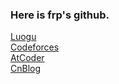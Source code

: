 ### Here is frp's github.

[Luogu](luogu.com.cn/user/993779)  
[Codeforces](https://codeforces.com/profile/FurippuWRY)  
[AtCoder](https://atcoder.jp/users/FurippuWRY)  
[CnBlog](https://www.cnblogs.com/Furippu/?page=1)
